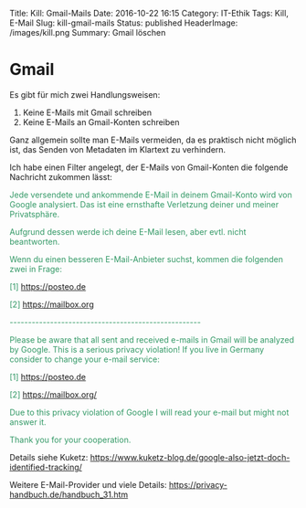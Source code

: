 Title: Kill: Gmail-Mails
Date: 2016-10-22 16:15
Category: IT-Ethik
Tags: Kill, E-Mail
Slug: kill-gmail-mails
Status: published
HeaderImage: /images/kill.png
Summary: Gmail löschen

# Gmail

<!--more-->

Es gibt für mich zwei Handlungsweisen:

1.  Keine E-Mails mit Gmail schreiben
2.  Keine E-Mails an Gmail-Konten schreiben

Ganz allgemein sollte man E-Mails vermeiden, da es praktisch nicht möglich ist, das Senden von Metadaten im Klartext zu verhindern.

Ich habe einen Filter angelegt, der E-Mails von Gmail-Konten die
folgende Nachricht zukommen lässt:

<span style="color: #339966;">Jede versendete und ankommende E-Mail in
deinem Gmail-Konto wird von Google analysiert. Das ist eine ernsthafte
Verletzung deiner und meiner Privatsphäre.</span>

<span style="color: #339966;">Aufgrund dessen werde ich deine E-Mail
lesen, aber evtl. nicht beantworten.</span>

<span style="color: #339966;">Wenn du einen besseren E-Mail-Anbieter
suchst, kommen die folgenden zwei in Frage:</span>

<span style="color: #339966;">[1] <https://posteo.de></span>

<span style="color: #339966;">[2] <https://mailbox.org></span>

<span style="color: #339966;">
----------------------------------------------------</span>

<span style="color: #339966;"> Please be aware that all sent and
received e-mails in Gmail will be analyzed by Google. This is a serious
privacy violation! If you live in Germany consider to change your e-mail
service:</span>

<span style="color: #339966;">[1] https://posteo.de</span>

<span style="color: #339966;">[2] https://mailbox.org/</span>

<span style="color: #339966;">Due to this privacy violation of Google I
will read your e-mail but might not answer it.</span>

<span style="color: #339966;">Thank you for your cooperation.</span>

Details siehe Kuketz:
<https://www.kuketz-blog.de/google-also-jetzt-doch-identified-tracking/>

Weitere E-Mail-Provider und viele Details:
<https://privacy-handbuch.de/handbuch_31.htm>
